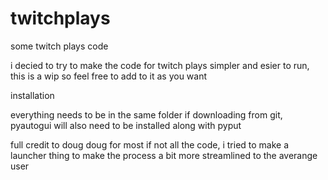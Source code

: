 # twitchplays
some twitch plays code


i decied to try to make the code for twitch plays simpler and esier to run, this is a wip so feel free to add to it as you want


installation

everything needs to be in the same folder if downloading from git,
pyautogui will also need to be installed along with pyput

full credit to doug doug for most if not all the code, i tried to make a launcher thing to make the process a bit more streamlined to the averange user
